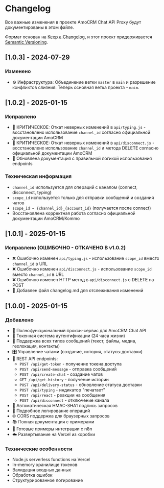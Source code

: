 # Changelog

Все важные изменения в проекте AmoCRM Chat API Proxy будут документированы в этом файле.

Формат основан на [Keep a Changelog](https://keepachangelog.com/ru/1.0.0/),
и этот проект придерживается [Semantic Versioning](https://semver.org/spec/v2.0.0.html).

## [1.0.3] - 2024-07-29

### Изменено
- ⚙️ Инфраструктура: Объединение ветки `master` в `main` и разрешение конфликтов слияния. Теперь основная ветка проекта - `main`.

## [1.0.2] - 2025-01-15

### Исправлено
- 🚨 КРИТИЧЕСКОЕ: Откат неверных изменений в `api/typing.js` - восстановлено использование `channel_id` согласно официальной документации AmoCRM
- 🚨 КРИТИЧЕСКОЕ: Откат неверных изменений в `api/disconnect.js` - восстановлено использование `channel_id` и метода DELETE согласно официальной документации AmoCRM
- 📝 Обновлена документация с правильной логикой использования endpoints

### Техническая информация
- `channel_id` используется для операций с каналом (connect, disconnect, typing)
- `scope_id` используется только для отправки сообщений и создания чатов
- `scope_id = {channel_id}_{account_id}` (получается после connect)
- Восстановлена корректная работа согласно официальной документации AmoCRM/Kommo

## [1.0.1] - 2025-01-15

### Исправлено (ОШИБОЧНО - ОТКАЧЕНО В v1.0.2)
- ❌ Ошибочно изменен `api/typing.js` - использование `scope_id` вместо `channel_id` в URL
- ❌ Ошибочно изменен `api/disconnect.js` - использование `scope_id` вместо `channel_id` в URL  
- ❌ Ошибочно изменен HTTP метод в `api/disconnect.js` с DELETE на POST
- 📝 Добавлен файл changelog.md для отслеживания изменений

## [1.0.0] - 2025-01-15

### Добавлено
- 🚀 Полнофункциональный прокси-сервис для AmoCRM Chat API
- 🔐 Токенная система аутентификации (24 часа жизни)
- 💬 Поддержка всех типов сообщений (текст, файлы, медиа, геолокация, контакты)
- 🎛️ Управление чатами (создание, история, статусы доставки)
- 📡 REST API endpoints:
  - `POST /api/get-token` - получение токена доступа
  - `POST /api/send-message` - отправка сообщений
  - `POST /api/create-chat` - создание чатов
  - `GET /api/get-history` - получение истории
  - `POST /api/delivery-status` - обновление статуса доставки
  - `POST /api/typing` - индикатор "печатает"
  - `POST /api/react` - реакции на сообщения
  - `POST /api/disconnect` - отключение канала
- 🔧 Автоматическая HMAC-SHA1 подпись запросов
- 📝 Подробное логирование операций
- 🌐 CORS поддержка для браузерных запросов
- 📚 Полная документация с примерами
- 🔗 Готовые примеры интеграции с n8n
- ☁️ Развертывание на Vercel из коробки

### Технические особенности
- Node.js serverless functions на Vercel
- In-memory хранилище токенов
- Валидация входных данных
- Обработка ошибок
- Структурированное логирование 